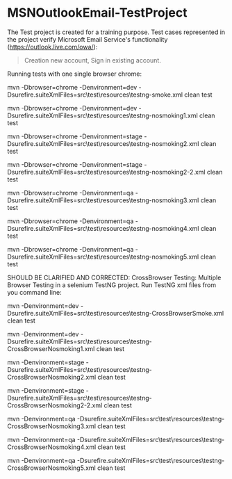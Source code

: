 # MSNOutlookEmail-TestProject
The Test project is created for a training purpose. 
Test cases represented in the project verify Microsoft Email Service's functionality (https://outlook.live.com/owa/): 
> Creation new account,
> Sign in existing account.

Running tests with one single browser chrome:

mvn -Dbrowser=chrome -Denvironment=dev -Dsurefire.suiteXmlFiles=src\test\resources\testng-smoke.xml clean test

mvn -Dbrowser=chrome -Denvironment=dev -Dsurefire.suiteXmlFiles=src\test\resources\testng-nosmoking1.xml clean test

mvn -Dbrowser=chrome -Denvironment=stage -Dsurefire.suiteXmlFiles=src\test\resources\testng-nosmoking2.xml clean test

mvn -Dbrowser=chrome -Denvironment=stage -Dsurefire.suiteXmlFiles=src\test\resources\testng-nosmoking2-2.xml clean test

mvn -Dbrowser=chrome -Denvironment=qa -Dsurefire.suiteXmlFiles=src\test\resources\testng-nosmoking3.xml clean test

mvn -Dbrowser=chrome -Denvironment=qa -Dsurefire.suiteXmlFiles=src\test\resources\testng-nosmoking4.xml clean test 

mvn -Dbrowser=chrome -Denvironment=qa -Dsurefire.suiteXmlFiles=src\test\resources\testng-nosmoking5.xml clean test


SHOULD BE CLARIFIED AND CORRECTED:
CrossBrowser Testing: Multiple Browser Testing in a selenium TestNG project.
Run TestNG xml files from you command line:

mvn -Denvironment=dev -Dsurefire.suiteXmlFiles=src\test\resources\testng-CrossBrowserSmoke.xml clean test

mvn -Denvironment=dev -Dsurefire.suiteXmlFiles=src\test\resources\testng-CrossBrowserNosmoking1.xml clean test

mvn -Denvironment=stage -Dsurefire.suiteXmlFiles=src\test\resources\testng-CrossBrowserNosmoking2.xml clean test

mvn -Denvironment=stage -Dsurefire.suiteXmlFiles=src\test\resources\testng-CrossBrowserNosmoking2-2.xml clean test

mvn -Denvironment=qa -Dsurefire.suiteXmlFiles=src\test\resources\testng-CrossBrowserNosmoking3.xml clean test

mvn -Denvironment=qa -Dsurefire.suiteXmlFiles=src\test\resources\testng-CrossBrowserNosmoking4.xml clean test 

mvn -Denvironment=qa -Dsurefire.suiteXmlFiles=src\test\resources\testng- CrossBrowserNosmoking5.xml clean test
